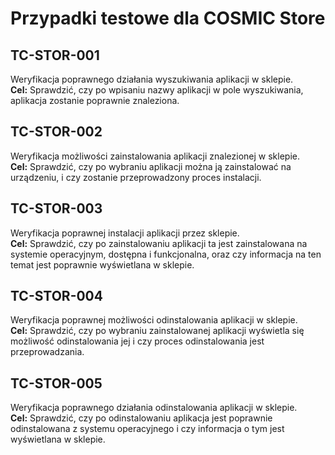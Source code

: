 # Przypadki testowe dla COSMIC Store

## TC-STOR-001
Weryfikacja poprawnego działania wyszukiwania aplikacji w sklepie.   
**Cel:** Sprawdzić, czy po wpisaniu nazwy aplikacji w pole wyszukiwania, aplikacja zostanie poprawnie znaleziona.

## TC-STOR-002
Weryfikacja możliwości zainstalowania aplikacji znalezionej w sklepie.   
**Cel:** Sprawdzić, czy po wybraniu aplikacji można ją zainstalować na urządzeniu, i czy zostanie przeprowadzony proces instalacji.

## TC-STOR-003
Weryfikacja poprawnej instalacji aplikacji przez sklepie.   
**Cel:** Sprawdzić, czy po zainstalowaniu aplikacji ta jest zainstalowana na systemie operacyjnym, dostępna i funkcjonalna, oraz czy informacja na ten temat jest poprawnie wyświetlana w sklepie.

## TC-STOR-004
Weryfikacja poprawnej możliwości odinstalowania aplikacji w sklepie.   
**Cel:** Sprawdzić, czy po wybraniu zainstalowanej aplikacji wyświetla się możliwość odinstalowania jej i czy proces odinstalowania jest przeprowadzania.    

## TC-STOR-005
Weryfikacja poprawnego działania odinstalowania aplikacji w sklepie.   
**Cel:** Sprawdzić, czy po odinstalowaniu aplikacja jest poprawnie odinstalowana z systemu operacyjnego i czy informacja o tym jest wyświetlana w sklepie.